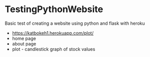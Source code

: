 # TestingPythonWebsite
Basic test of creating a website using python and flask with heroku

- https://katbokeh1.herokuapp.com/plot/
- home page
- about page
- plot - candlestick graph of stock values
